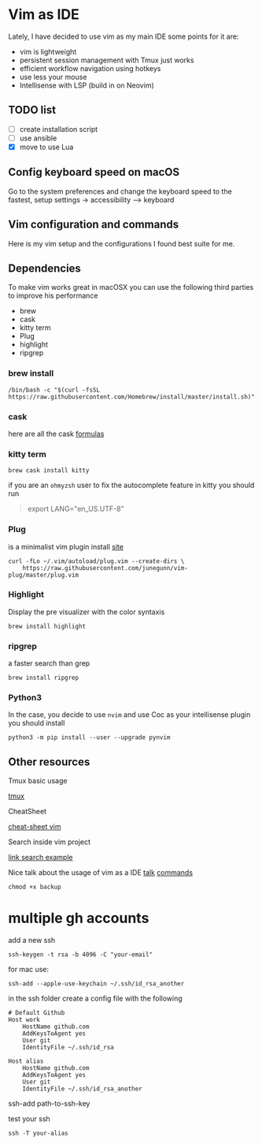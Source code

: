 # Vim as IDE

Lately, I have decided to use vim as my main IDE some points for it are:

- vim is lightweight
- persistent session management with Tmux just works
- efficient workflow navigation using hotkeys
- use less your mouse
- Intellisense with LSP (build in on Neovim)

## TODO list

- [ ] create installation script
- [ ] use ansible
- [x] move to use Lua

## Config keyboard speed on macOS

Go to the system preferences and change the keyboard speed to the fastest, setup
settings -> accessibility --> keyboard

## Vim configuration and commands

Here is my vim setup and the configurations I found best suite for me.

## Dependencies

To make vim works great in macOSX you can use the following third parties to improve his performance

- brew
- cask
- kitty term
- Plug
- highlight
- ripgrep

### brew install

```
/bin/bash -c "$(curl -fsSL https://raw.githubusercontent.com/Homebrew/install/master/install.sh)"
```

### cask

here are all the cask [formulas](https://github.com/neoclide/coc.nvim)

### kitty term

```
brew cask install kitty
```

if you are an `ohmyzsh` user to fix the autocomplete feature in kitty you should run

> export LANG="en_US.UTF-8"

### Plug

is a minimalist vim plugin install [site](https://github.com/junegunn/vim-plug)

```
curl -fLo ~/.vim/autoload/plug.vim --create-dirs \
    https://raw.githubusercontent.com/junegunn/vim-plug/master/plug.vim
```

### Highlight

Display the pre visualizer with the color syntaxis

```
brew install highlight
```

### ripgrep

a faster search than grep

```
brew install ripgrep
```

### Python3

In the case, you decide to use `nvim` and use Coc as your intellisense plugin you should install

```
python3 -m pip install --user --upgrade pynvim
```

## Other resources

Tmux basic usage

[tmux](./tmux/README.md)

CheatSheet

[cheat-sheet vim](./cheatsheet-vim.md)

Search inside vim project

[link search example](https://stackoverflow.com/questions/7950558/how-can-i-search-a-word-in-whole-project-folder-recursively)

Nice talk about the usage of vim as a IDE
[talk](https://www.youtube.com/watch?v=E-ZbrtoSuzw)
[commands](https://www.keycdn.com/blog/vim-commands)

```
chmod +x backup
```

# multiple gh accounts

add a new ssh

```
ssh-keygen -t rsa -b 4096 -C "your-email"

```

for mac use:

```
ssh-add --apple-use-keychain ~/.ssh/id_rsa_another
```

in the ssh folder create a config file with the following

```
# Default Github
Host work
    HostName github.com
    AddKeysToAgent yes
    User git
    IdentityFile ~/.ssh/id_rsa

Host alias
    HostName github.com
    AddKeysToAgent yes
    User git
    IdentityFile ~/.ssh/id_rsa_another

```

ssh-add path-to-ssh-key

test your ssh

```
ssh -T your-alias
```
